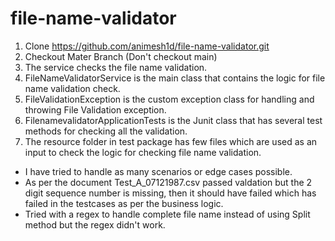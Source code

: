 # file-name-validator

1. Clone https://github.com/animesh1d/file-name-validator.git
2. Checkout Mater Branch (Don't checkout main)
3. The service checks the file name validation.
4. FileNameValidatorService is the main class that contains the logic for file name validation check.
5. FileValidationException is the custom exception class for handling and throwing File Validation exception.
6. FilenamevalidatorApplicationTests is the Junit class that has several test methods for checking all the validation. 
7. The resource folder in test package has few files which are used as an input to check the logic for checking file name validation.

- I have tried to handle as many scenarios or edge cases possible.
- As per the document Test_A_07121987.csv passed valdation but the 2 digit sequence number is missing, then it should have failed which has failed in the testcases as per the business logic.
- Tried with a regex to handle complete file name instead of using Split method but the regex didn't work.